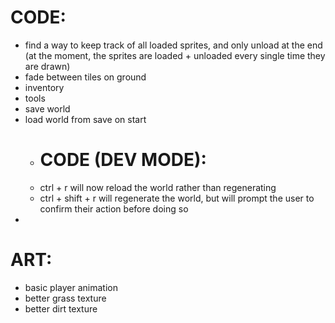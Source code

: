 # CODE:

-   find a way to keep track of all loaded sprites, and only unload at the end (at the moment, the sprites are loaded + unloaded every single time they are drawn)
-   fade between tiles on ground
-   inventory
-   tools
-   save world
-   load world from save on start
    -   # CODE (DEV MODE):
    -   ctrl + r will now reload the world rather than regenerating
    -   ctrl + shift + r will regenerate the world, but will prompt the user to confirm their action before doing so
-

# ART:

-   basic player animation
-   better grass texture
-   better dirt texture
